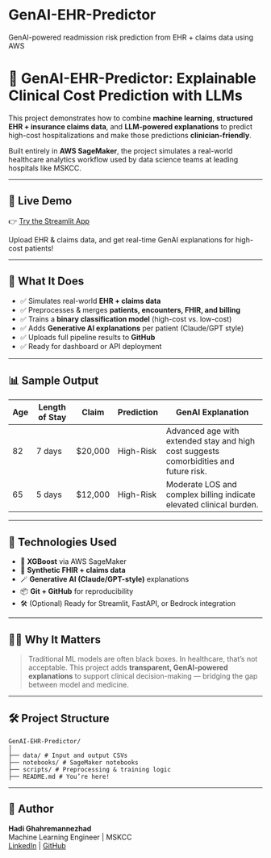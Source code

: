 # GenAI-EHR-Predictor
GenAI-powered readmission risk prediction from EHR + claims data using AWS

# 🧠 GenAI-EHR-Predictor: Explainable Clinical Cost Prediction with LLMs

This project demonstrates how to combine **machine learning**, **structured EHR + insurance claims data**, and **LLM-powered explanations** to predict high-cost hospitalizations and make those predictions **clinician-friendly**.

Built entirely in **AWS SageMaker**, the project simulates a real-world healthcare analytics workflow used by data science teams at leading hospitals like MSKCC.

---

## 🚀 Live Demo

👉 [Try the Streamlit App](https://genai-ehr-predictor-lbe7a46yjeknw6umzgbz7c.streamlit.app/)

Upload EHR & claims data, and get real-time GenAI explanations for high-cost patients!

---


## 🚀 What It Does

- ✅ Simulates real-world **EHR + claims data**
- ✅ Preprocesses & merges **patients, encounters, FHIR, and billing**
- ✅ Trains a **binary classification model** (high-cost vs. low-cost)
- ✅ Adds **Generative AI explanations** per patient (Claude/GPT style)
- ✅ Uploads full pipeline results to **GitHub**
- ✅ Ready for dashboard or API deployment

---

## 📊 Sample Output

| Age | Length of Stay | Claim | Prediction | GenAI Explanation |
|-----|----------------|--------|-------------|-------------------|
| 82  | 7 days         | $20,000 | High-Risk | Advanced age with extended stay and high cost suggests comorbidities and future risk. |
| 65  | 5 days         | $12,000 | High-Risk | Moderate LOS and complex billing indicate elevated clinical burden. |

---

## 🧠 Technologies Used

- 🧮 **XGBoost** via AWS SageMaker
- 🧾 **Synthetic FHIR + claims data**
- 🪄 **Generative AI (Claude/GPT-style)** explanations
- 📦 **Git + GitHub** for reproducibility
- 🛠️ (Optional) Ready for Streamlit, FastAPI, or Bedrock integration

---

## 🧑‍⚕️ Why It Matters

> Traditional ML models are often black boxes. In healthcare, that’s not acceptable. This project adds **transparent, GenAI-powered explanations** to support clinical decision-making — bridging the gap between model and medicine.

---

## 🛠️ Project Structure

```
GenAI-EHR-Predictor/
│
├── data/ # Input and output CSVs
├── notebooks/ # SageMaker notebooks
├── scripts/ # Preprocessing & training logic
├── README.md # You’re here!
```


---

## 🙋 Author

**Hadi Ghahremannezhad**  
Machine Learning Engineer | MSKCC  
[LinkedIn](https://www.linkedin.com/in/hg20) | [GitHub](https://github.com/hadign20)

